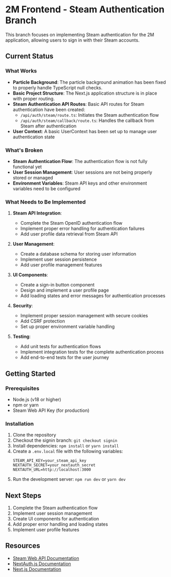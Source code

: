 # 2M Frontend - Steam Authentication Branch

This branch focuses on implementing Steam authentication for the 2M application, allowing users to sign in with their Steam accounts.

## Current Status

### What Works

- **Particle Background**: The particle background animation has been fixed to properly handle TypeScript null checks.
- **Basic Project Structure**: The Next.js application structure is in place with proper routing.
- **Steam Authentication API Routes**: Basic API routes for Steam authentication have been created:
  - `/api/auth/steam/route.ts`: Initiates the Steam authentication flow
  - `/api/auth/steam/callback/route.ts`: Handles the callback from Steam after authentication
- **User Context**: A basic UserContext has been set up to manage user authentication state

### What's Broken

- **Steam Authentication Flow**: The authentication flow is not fully functional yet
- **User Session Management**: User sessions are not being properly stored or managed
- **Environment Variables**: Steam API keys and other environment variables need to be configured

### What Needs to Be Implemented

1. **Steam API Integration**:
   - Complete the Steam OpenID authentication flow
   - Implement proper error handling for authentication failures
   - Add user profile data retrieval from Steam API

2. **User Management**:
   - Create a database schema for storing user information
   - Implement user session persistence
   - Add user profile management features

3. **UI Components**:
   - Create a sign-in button component
   - Design and implement a user profile page
   - Add loading states and error messages for authentication processes

4. **Security**:
   - Implement proper session management with secure cookies
   - Add CSRF protection
   - Set up proper environment variable handling

5. **Testing**:
   - Add unit tests for authentication flows
   - Implement integration tests for the complete authentication process
   - Add end-to-end tests for the user journey

## Getting Started

### Prerequisites

- Node.js (v18 or higher)
- npm or yarn
- Steam Web API Key (for production)

### Installation

1. Clone the repository
2. Checkout the signin branch: `git checkout signin`
3. Install dependencies: `npm install` or `yarn install`
4. Create a `.env.local` file with the following variables:
   ```
   STEAM_API_KEY=your_steam_api_key
   NEXTAUTH_SECRET=your_nextauth_secret
   NEXTAUTH_URL=http://localhost:3000
   ```
5. Run the development server: `npm run dev` or `yarn dev`

## Next Steps

1. Complete the Steam authentication flow
2. Implement user session management
3. Create UI components for authentication
4. Add proper error handling and loading states
5. Implement user profile features

## Resources

- [Steam Web API Documentation](https://steamcommunity.com/dev/apikey)
- [NextAuth.js Documentation](https://next-auth.js.org/)
- [Next.js Documentation](https://nextjs.org/docs) 